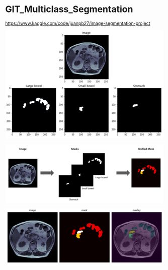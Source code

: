 # GIT_Multiclass_Segmentation

https://www.kaggle.com/code/juanpb27/image-segmentation-project

![Unified Mask](./images/classes.png)

![Unified Mask](./images/Unified_Mask.png)

![Unified Mask](./images/segmentation.png)
